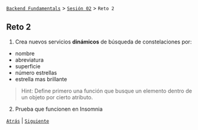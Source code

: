 [`Backend Fundamentals`](../../README.md) > [`Sesión 02`](../README.md) > `Reto 2`
	
## Reto 2

1. Crea nuevos servicios **dinámicos** de búsqueda de constelaciones por:
 - nombre
 - abreviatura
 - superficie
 - número estrellas
 - estrella mas brillante

> Hint:
> Define primero una función que busque un elemento dentro de un objeto por cierto atributo.

2. Prueba que funcionen en Insomnia


[`Atrás`](../Ejemplo-02) | [`Siguiente`](../Ejemplo-03)
